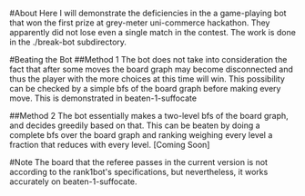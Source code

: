 #About
Here I will demonstrate the deficiencies in the a game-playing bot that won the first prize at grey-meter uni-commerce hackathon. They apparently did not lose even a single match in the contest.
The work is done in the ./break-bot subdirectory.

#Beating the Bot
##Method 1
The bot does not take into consideration the fact that after some moves the board graph may become disconnected and thus the player with the more choices at this time will win.
This possibility can be checked by a simple bfs of the board graph before making every move.
This is demonstrated in beaten-1-suffocate

##Method 2
The bot essentially makes a two-level bfs of the board graph, and decides greedily based on that. This can be beaten by doing a complete bfs over the board graph and ranking weighing every level a fraction that reduces with every level.
[Coming Soon]

#Note
The board that the referee passes in the current version is not according to the rank1bot's specifications, but nevertheless, it works accurately on beaten-1-suffocate.